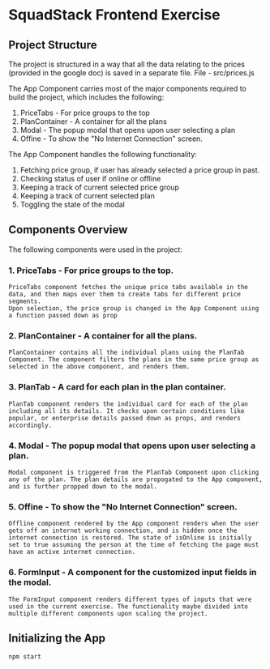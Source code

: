 # SquadStack Frontend Exercise

## Project Structure

The project is structured in a way that all the data relating to the prices (provided in the google doc) is saved in a separate file.
File - src/prices.js

The App Component carries most of the major components required to build the project, which includes the following:
1. PriceTabs - For price groups to the top
2. PlanContainer - A container for all the plans
3. Modal - The popup modal that opens upon user selecting a plan
4. Offine - To show the "No Internet Connection" screen.

The App Component handles the following functionality:
1. Fetching price group, if user has already selected a price group in past.
2. Checking status of user if online or offline
3. Keeping a track of current selected price group
4. Keeping a track of current selected plan
5. Toggling the state of the modal

## Components Overview
The following components were used in the project:

### 1. PriceTabs - For price groups to the top.
    PriceTabs component fetches the unique price tabs available in the data, and then maps over them to create tabs for different price segments.
    Upon selection, the price group is changed in the App Component using a function passed down as prop

### 2. PlanContainer - A container for all the plans.
    PlanContainer contains all the individual plans using the PlanTab Component. The component filters the plans in the same price group as selected in the above component, and renders them.

### 3. PlanTab - A card for each plan in the plan container.
    PlanTab component renders the individual card for each of the plan including all its details. It checks upon certain conditions like popular, or enterprise details passed down as props, and renders accordingly.

### 4. Modal - The popup modal that opens upon user selecting a plan.
    Modal component is triggered from the PlanTab Component upon clicking any of the plan. The plan details are propogated to the App component, and is further propped down to the modal.

### 5. Offine - To show the "No Internet Connection" screen.
    Offline component rendered by the App component renders when the user gets off an internet working connection, and is hidden once the internet connection is restored. The state of isOnline is initially set to true assuming the person at the time of fetching the page must have an active internet connection.

### 6. FormInput - A component for the customized input fields in the modal.
    The FormInput component renders different types of inputs that were used in the current exercise. The functionality maybe divided into multiple different components upon scaling the project.

## Initializing the App

```npm start```